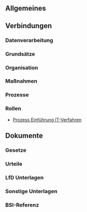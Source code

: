## Allgemeines

## Verbindungen
### Datenverarbeitung
### Grundsätze
### Organisation
### Maßnahmen
### Prozesse
### Rollen
- [Prozess Einführung IT-Verfahren](../Organisation/Prozess-Einf%C3%BChrung-IT-Verfahren.md)
## Dokumente
### Gesetze
### Urteile
### LfD Unterlagen
### Sonstige Unterlagen
### BSI-Referenz